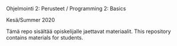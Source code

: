 Ohjelmointi 2: Perusteet / Programming 2: Basics

Kesä/Summer 2020

Tämä repo sisältää opiskelijalle jaettavat materiaalit.
This repository contains materials for students.